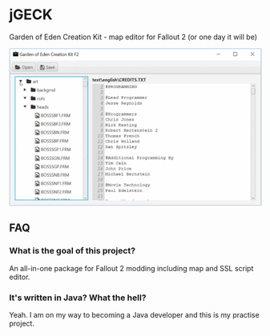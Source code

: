 # jGECK

Garden of Eden Creation Kit - map editor for Fallout 2 (or one day it will be)

![](jgeck-video.gif)

## FAQ

### What is the goal of this project?

An all-in-one package for Fallout 2 modding including map and SSL script editor.

### It's written in Java? What the hell?

Yeah. I am on my way to becoming a Java developer and this is my practise project.

